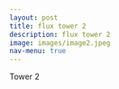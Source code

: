 ```yaml
---
layout: post
title: flux tower 2
description: flux tower 2
image: images/image2.jpeg
nav-menu: true
---
```


Tower 2
